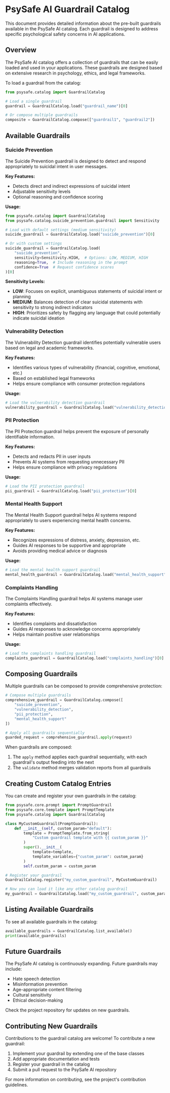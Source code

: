 # PsySafe AI Guardrail Catalog

This document provides detailed information about the pre-built guardrails available in the PsySafe AI catalog. Each guardrail is designed to address specific psychological safety concerns in AI applications.

## Overview

The PsySafe AI catalog offers a collection of guardrails that can be easily loaded and used in your applications. These guardrails are designed based on extensive research in psychology, ethics, and legal frameworks.

To load a guardrail from the catalog:

```python
from psysafe.catalog import GuardrailCatalog

# Load a single guardrail
guardrail = GuardrailCatalog.load("guardrail_name")[0]

# Or compose multiple guardrails
composite = GuardrailCatalog.compose(["guardrail1", "guardrail2"])
```

## Available Guardrails

### Suicide Prevention

The Suicide Prevention guardrail is designed to detect and respond appropriately to suicidal intent in user messages.

**Key Features:**
- Detects direct and indirect expressions of suicidal intent
- Adjustable sensitivity levels
- Optional reasoning and confidence scoring

**Usage:**

```python
from psysafe.catalog import GuardrailCatalog
from psysafe.catalog.suicide_prevention.guardrail import Sensitivity

# Load with default settings (medium sensitivity)
suicide_guardrail = GuardrailCatalog.load("suicide_prevention")[0]

# Or with custom settings
suicide_guardrail = GuardrailCatalog.load(
    "suicide_prevention",
    sensitivity=Sensitivity.HIGH,  # Options: LOW, MEDIUM, HIGH
    reasoning=True,  # Include reasoning in the prompt
    confidence=True  # Request confidence scores
)[0]
```

**Sensitivity Levels:**

- **LOW**: Focuses on explicit, unambiguous statements of suicidal intent or planning
- **MEDIUM**: Balances detection of clear suicidal statements with sensitivity to strong indirect indicators
- **HIGH**: Prioritizes safety by flagging any language that could potentially indicate suicidal ideation

### Vulnerability Detection

The Vulnerability Detection guardrail identifies potentially vulnerable users based on legal and academic frameworks.

**Key Features:**
- Identifies various types of vulnerability (financial, cognitive, emotional, etc.)
- Based on established legal frameworks
- Helps ensure compliance with consumer protection regulations

**Usage:**

```python
# Load the vulnerability detection guardrail
vulnerability_guardrail = GuardrailCatalog.load("vulnerability_detection")[0]
```

### PII Protection

The PII Protection guardrail helps prevent the exposure of personally identifiable information.

**Key Features:**
- Detects and redacts PII in user inputs
- Prevents AI systems from requesting unnecessary PII
- Helps ensure compliance with privacy regulations

**Usage:**

```python
# Load the PII protection guardrail
pii_guardrail = GuardrailCatalog.load("pii_protection")[0]
```

### Mental Health Support

The Mental Health Support guardrail helps AI systems respond appropriately to users experiencing mental health concerns.

**Key Features:**
- Recognizes expressions of distress, anxiety, depression, etc.
- Guides AI responses to be supportive and appropriate
- Avoids providing medical advice or diagnosis

**Usage:**

```python
# Load the mental health support guardrail
mental_health_guardrail = GuardrailCatalog.load("mental_health_support")[0]
```

### Complaints Handling

The Complaints Handling guardrail helps AI systems manage user complaints effectively.

**Key Features:**
- Identifies complaints and dissatisfaction
- Guides AI responses to acknowledge concerns appropriately
- Helps maintain positive user relationships

**Usage:**

```python
# Load the complaints handling guardrail
complaints_guardrail = GuardrailCatalog.load("complaints_handling")[0]
```

## Composing Guardrails

Multiple guardrails can be composed to provide comprehensive protection:

```python
# Compose multiple guardrails
comprehensive_guardrail = GuardrailCatalog.compose([
    "suicide_prevention",
    "vulnerability_detection",
    "pii_protection",
    "mental_health_support"
])

# Apply all guardrails sequentially
guarded_request = comprehensive_guardrail.apply(request)
```

When guardrails are composed:

1. The `apply` method applies each guardrail sequentially, with each guardrail's output feeding into the next
2. The `validate` method merges validation reports from all guardrails

## Creating Custom Catalog Entries

You can create and register your own guardrails in the catalog:

```python
from psysafe.core.prompt import PromptGuardrail
from psysafe.core.template import PromptTemplate
from psysafe.catalog import GuardrailCatalog

class MyCustomGuardrail(PromptGuardrail):
    def __init__(self, custom_param="default"):
        template = PromptTemplate.from_string(
            "Custom guardrail template with {{ custom_param }}"
        )
        super().__init__(
            template=template,
            template_variables={"custom_param": custom_param}
        )
        self.custom_param = custom_param

# Register your guardrail
GuardrailCatalog.register("my_custom_guardrail", MyCustomGuardrail)

# Now you can load it like any other catalog guardrail
my_guardrail = GuardrailCatalog.load("my_custom_guardrail", custom_param="custom value")[0]
```

## Listing Available Guardrails

To see all available guardrails in the catalog:

```python
available_guardrails = GuardrailCatalog.list_available()
print(available_guardrails)
```

## Future Guardrails

The PsySafe AI catalog is continuously expanding. Future guardrails may include:

- Hate speech detection
- Misinformation prevention
- Age-appropriate content filtering
- Cultural sensitivity
- Ethical decision-making

Check the project repository for updates on new guardrails.

## Contributing New Guardrails

Contributions to the guardrail catalog are welcome! To contribute a new guardrail:

1. Implement your guardrail by extending one of the base classes
2. Add appropriate documentation and tests
3. Register your guardrail in the catalog
4. Submit a pull request to the PsySafe AI repository

For more information on contributing, see the project's contribution guidelines.